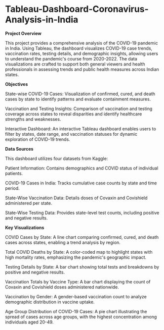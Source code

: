 # Tableau-Dashboard-Coronavirus-Analysis-in-India

**Project Overview** 

This project provides a comprehensive analysis of the COVID-19 pandemic in India. Using Tableau, the dashboard visualizes COVID-19 case trends, vaccination rates, testing details, and demographic insights, allowing users to understand the pandemic's course from 2020-2022. The data visualizations are crafted to support both general viewers and health professionals in assessing trends and public health measures across Indian states.

**Objectives**

State-wise COVID-19 Cases: Visualization of confirmed, cured, and death cases by state to identify patterns and evaluate containment measures.

Vaccination and Testing Insights: Comparison of vaccination and testing coverage across states to reveal disparities and identify healthcare strengths and weaknesses.

Interactive Dashboard: An interactive Tableau dashboard enables users to filter by states, date range, and vaccination statuses for dynamic exploration of COVID-19 trends.

**Data Sources**

This dashboard utilizes four datasets from Kaggle:


Patient Information: Contains demographics and COVID status of individual patients.

COVID-19 Cases in India: Tracks cumulative case counts by state and time period.

State-Wise Vaccination Data: Details doses of Covaxin and Covishield administered per state.

State-Wise Testing Data: Provides state-level test counts, including positive and negative results.

**Key Visualizations**

COVID Cases by State: A line chart comparing confirmed, cured, and death cases across states, enabling a trend analysis by region.

Total COVID Deaths by State: A color-coded map to highlight states with high mortality rates, emphasizing the pandemic's geographic impact.

Testing Details by State: A bar chart showing total tests and breakdowns by positive and negative results.

Vaccination Totals by Vaccine Type: A bar chart displaying the count of Covaxin and Covishield doses administered nationwide.

Vaccination by Gender: A gender-based vaccination count to analyze demographic distribution in vaccine uptake.

Age Group Distribution of COVID-19 Cases: A pie chart illustrating the spread of cases across age groups, with the highest concentration among individuals aged 20-49.
